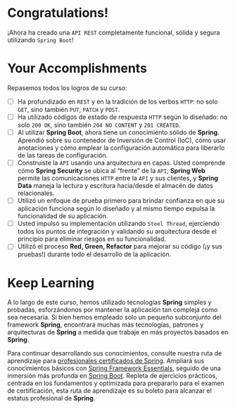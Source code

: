 # Congratulations!

¡Ahora ha creado una `API REST` completamente funcional, sólida y segura utilizando `Spring Boot`!

# Your Accomplishments

Repasemos todos los logros de su curso:

- [ ] Ha profundizado en `REST` y en la tradición de los verbos `HTTP`: no solo `GET`, sino también `PUT`, `PATCH` y `POST`.
- [ ] Ha utilizado códigos de estado de respuesta `HTTP` según lo diseñado: no solo `200 OK`, sino también `204 NO CONTENT` y `201 CREATED`.
- [ ] Al utilizar **Spring Boot**, ahora tiene un conocimiento sólido de **Spring**. Aprendió sobre su contenedor de Inversión de Control (IoC), cómo 
  usar anotaciones y cómo emplear la configuración automática para liberarlo de las tareas de configuración.
- [ ] Construiste la `API` usando una arquitectura en capas. Usted comprende cómo **Spring Security** se ubica al “frente” de la `API`, **Spring Web** permite las comunicaciones `HTTP` entre la `API` y sus clientes, y **Spring Data** maneja la lectura y escritura hacia/desde el almacén de datos relacionales.
- [ ] Utilizó un enfoque de prueba primero para brindar confianza en que su aplicación funciona según lo diseñado y al mismo tiempo expulsa la funcionalidad de su aplicación.
- [ ] Usted impulsó su implementación utilizando `Steel Thread`, ejerciendo todos los puntos de integración y validando su arquitectura desde el principio para eliminar riesgos en su funcionalidad.
- [ ] Utilizó el proceso **Red, Green, Refactor** para mejorar su código (¡y sus pruebas!) durante todo el desarrollo de la aplicación.

# Keep Learning

A lo largo de este curso, hemos utilizado tecnologías **Spring** simples y probadas, esforzándonos por mantener la aplicación tan compleja como 
sea necesaria. Si bien hemos empleado solo un pequeño subconjunto del framework **Spring**, encontrará muchas más tecnologías, patrones y 
arquitecturas de **Spring** a medida que trabaje en más proyectos basados en **Spring**.

Para continuar desarrollando sus conocimientos, consulte nuestra ruta de aprendizaje para [profesionales certificados de Spring](https://spring.academy/learning-path). Ampliará sus 
conocimientos básicos con [Spring Framework Essentials](https://spring.academy/courses/spring-framework-essentials), seguido de una inmersión más 
profunda en [Spring Boot](https://spring.academy/courses/spring-boot). Repleta de ejercicios prácticos, 
centrada en los fundamentos y optimizada para prepararlo para el examen de certificación, esta ruta de aprendizaje es su boleto para alcanzar el estatus profesional de **Spring**.

